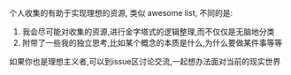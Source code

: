 个人收集的有助于实现理想的资源, 类似 awesome list, 不同的是:

1. 我会尽可能对收集的资源,进行金字塔式的逻辑整理,而不仅仅是无脑地分类
2. 附带了一些我的独立思考,比如某个概念的本质是什么,为什么要做某件事等等

如果你也是理想主义者,可以到issue区讨论交流,一起想办法面对当前的现实世界